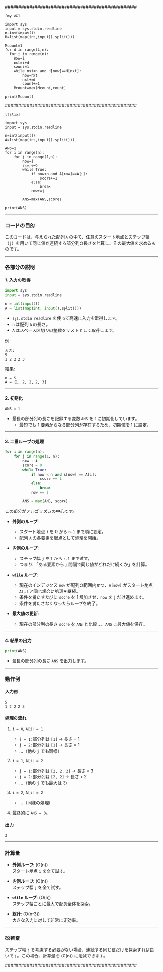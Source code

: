 #################################################
```
[my AC]

import sys
input = sys.stdin.readline
n=int(input())
H=list(map(int,input().split()))

Mcount=1
for d in range(1,n):
  for i in range(n):
    now=i
    nxt=i+d
    count=1
    while nxt<n and H[now]==H[nxt]:
        now=nxt
        nxt+=d
        count+=1
    Mcount=max(Mcount,count)

print(Mcount)
```

#################################################


```
[titia]

import sys
input = sys.stdin.readline

n=int(input())
A=list(map(int,input().split()))

ANS=1
for i in range(n):
    for j in range(1,n):
        now=i
        score=0
        while True:
            if now<n and A[now]==A[i]:
                score+=1
            else:
                break
            now+=j

        ANS=max(ANS,score)

print(ANS)
```

---

### コードの目的

このコードは、与えられた配列 `A` の中で、任意のスタート地点とステップ幅（`j`）を用いて同じ値が連続する部分列の長さを計算し、その最大値を求めるものです。

---

### 各部分の説明

#### 1. **入力の取得**
```python
import sys
input = sys.stdin.readline

n = int(input())
A = list(map(int, input().split()))
```

- `sys.stdin.readline` を使って高速に入力を取得します。
- `n` は配列 `A` の長さ。
- `A` はスペース区切りの整数をリストとして取得します。

例:
```
入力: 
5
1 2 2 2 3
```
結果:
```
n = 5
A = [1, 2, 2, 2, 3]
```

---

#### 2. **初期化**
```python
ANS = 1
```

- 最長の部分列の長さを記録する変数 `ANS` を 1 に初期化しています。
  - 最短でも 1 要素からなる部分列が存在するため、初期値を 1 に設定。

---

#### 3. **二重ループの処理**
```python
for i in range(n):
    for j in range(1, n):
        now = i
        score = 0
        while True:
            if now < n and A[now] == A[i]:
                score += 1
            else:
                break
            now += j

        ANS = max(ANS, score)
```

この部分がアルゴリズムの中心です。

- **外側のループ**:  
  - スタート地点 `i` を 0 から `n-1` まで順に設定。
  - 配列 `A` の各要素を起点として処理を開始。

- **内側のループ**:  
  - ステップ幅 `j` を 1 から `n-1` まで試す。
  - つまり、「ある要素から `j` 間隔で同じ値がどれだけ続くか」を計算。

- **`while` ループ**:  
  - 現在のインデックス `now` が配列の範囲内かつ、`A[now]` がスタート地点 `A[i]` と同じ場合に処理を継続。
  - 条件を満たすたびに `score` を 1 増加させ、`now` を `j` だけ進めます。
  - 条件を満たさなくなったらループを終了。

- **最大値の更新**:  
  - 現在の部分列の長さ `score` を `ANS` と比較し、`ANS` に最大値を保存。

---

#### 4. **結果の出力**
```python
print(ANS)
```

- 最長の部分列の長さ `ANS` を出力します。

---

### 動作例

#### 入力例
```
5
1 2 2 2 3
```

#### 処理の流れ
1. `i = 0`, `A[i] = 1`
   - `j = 1`: 部分列は `[1]` → 長さ = 1
   - `j = 2`: 部分列は `[1]` → 長さ = 1
   - ...（他の `j` でも同様）

2. `i = 1`, `A[i] = 2`
   - `j = 1`: 部分列は `[2, 2, 2]` → 長さ = 3
   - `j = 2`: 部分列は `[2, 2]` → 長さ = 2
   - ...（他の `j` でも最大は 3）

3. `i = 2`, `A[i] = 2`
   - ...（同様の処理）

4. 最終的に `ANS = 3`。

#### 出力
```
3
```

---

### 計算量

- **外側ループ**: \(O(n)\)  
  スタート地点 `i` を全て試す。

- **内側ループ**: \(O(n)\)  
  ステップ幅 `j` を全て試す。

- **`while` ループ**: \(O(n)\)  
  ステップ幅ごとに最大で配列全体を探索。

- **総計**: \(O(n^3)\)  
  大きな入力に対して非常に非効率。

---

### 改善案

ステップ幅 `j` を考慮する必要がない場合、連続する同じ値だけを探索すれば良いです。この場合、計算量を \(O(n)\) に削減できます。


#################################################

